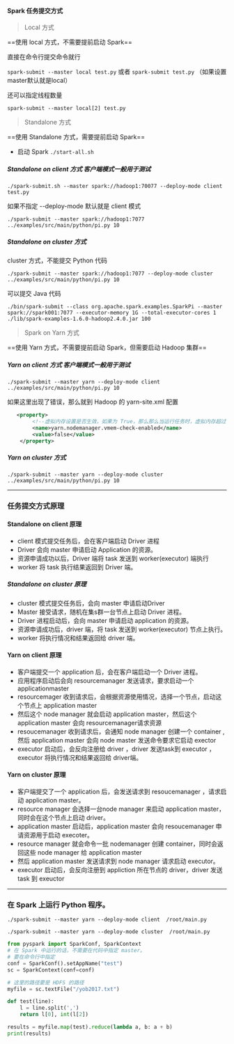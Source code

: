 #### Spark 任务提交方式

> Local 方式

==使用 local 方式，不需要提前启动 Spark==

直接在命令行提交命令就行

`spark-submit --master local test.py` 或者 `spark-submit test.py` （如果设置master默认就是local）

还可以指定线程数量

`spark-submit --master local[2] test.py`



> Standalone 方式

==使用 Standalone 方式，需要提前启动 Spark==

- 启动 Spark `./start-all.sh`

##### Standalone on client 方式  客户端模式一般用于测试

`./spark-submit.sh --master spark://hadoop1:70077 --deploy-mode client test.py`

如果不指定 --deploy-mode 默认就是 client 模式

`./spark-submit --master spark://hadoop1:7077  ../examples/src/main/python/pi.py 10`



##### Standalone on cluster 方式  

cluster 方式，不能提交 Python 代码

`./spark-submit --master spark://hadoop1:7077 --deploy-mode cluster ../examples/src/main/python/pi.py 10`

可以提交 Java 代码

`./bin/spark-submit --class org.apache.spark.examples.SparkPi --master spark://spark001:7077 --executor-memory 1G --total-executor-cores 1 ./lib/spark-examples-1.6.0-hadoop2.4.0.jar 100`



> Spark on Yarn 方式

==使用 Yarn 方式，不需要提前启动 Spark，但需要启动 Hadoop 集群==

##### Yarn on client 方式 客户端模式一般用于测试

`./spark-submit --master yarn --deploy-mode client ../examples/src/main/python/pi.py 10`

如果这里出现了错误，那么就到 Hadoop 的 yarn-site.xml 配置

```xml
   <property>
        <!--虚拟内存设置是否生效，如果为 True，那么那么当运行任务时，虚拟内存超过了，默认值，那么container会被杀死，如果为 False ，就不会被杀死-->
        <name>yarn.nodemanager.vmem-check-enabled</name>
        <value>false</value>
    </property>
```

##### Yarn on cluster 方式

`./spark-submit --master yarn --deploy-mode cluster ../examples/src/main/python/pi.py 10`

---

### 任务提交方式原理

#### Standalone on client 原理

- client 模式提交任务后，会在客户端启动 Driver 进程
- Driver 会向 master 申请启动 Application 的资源。
- 资源申请成功以后，Driver 端将 task 发送到 worker(executor) 端执行
- worker 将 task 执行结果返回到 Driver 端。

##### Standalone on cluster 原理

- cluster 模式提交任务后，会向 master 申请启动Driver
- Master 接受请求，随机在集s群一台节点上启动 Driver 进程。
- Driver 进程启动后，会向 master 申请启动 application 的资源。
- 资源申请成功后，driver 端，将 task 发送到 worker(executor) 节点上执行。
- worker 将执行情况和结果返回给 driver 端。



#### Yarn on client 原理

- 客户端提交一个 application 后，会在客户端启动一个 Driver 进程。
- 应用程序启动后会向 resourcemanager 发送请求，要求启动一个 applicationmaster
- resourcemager 收到请求后，会根据资源使用情况，选择一个节点，启动这个节点上 application master 
- 然后这个 node manager 就会启动 application master，然后这个 application master 会向 resourcemanager请求资源
- resoucemanager 收到请求后，会通知 node manager 创建一个 container ,然后 application master 会向 node master 发送命令要求它启动 exector
- executor 启动后，会反向注册给 driver ，driver 发送task到 executor ，executor 将执行情况和结果返回给 driver端。

#### Yarn on cluster 原理

- 客户端提交了一个 application 后，会发送请求到 resoucemanager ，请求启动 application master。
- resource manager 会选择一台node manager 来启动 application master，同时会在这个节点上启动 driver。
- application master 启动后，application master 会向 resoucemanager 申请资源用于启动 execoter。
- resource manager 就会命令一批 nodemanager 创建 container，同时会返回这些 node manager 给 application master
- 然后 application master 发送请求到 node manager 请求启动 executor。
- executor 启动后，会反向注册到 appliction 所在节点的 driver，driver 发送 task 到 exeuctor

---

### 在 Spark 上运行 Python 程序。

`./spark-submit --master yarn --deploy-mode client  /root/main.py`

`./spark-submit --master yarn --deploy-mode cluster  /root/main.py`

```python
from pyspark import SparkConf, SparkContext
# 在 Spark 中运行的话，不需要在代码中指定 master。
# 要在命令行中指定
conf = SparkConf().setAppName("test")
sc = SparkContext(conf=conf)

# 这里的路径要是 HDFS 的路径
myfile = sc.textFile("/yob2017.txt")

def test(line):
    l = line.split(',')
    return l[0], int(l[2])

results = myfile.map(test).reduce(lambda a, b: a + b)
print(results)

```

